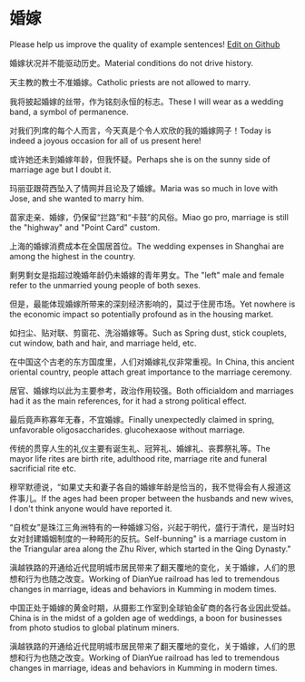 # 婚嫁

Please help us improve the quality of example sentences! [Edit on Github](https://github.com/jiyushe/jiyu-example-sentence-source/blob/main/chinese/hunjia.md)

<p><span class="chinese">婚嫁状况并不能驱动历史。</span><span class="english">Material conditions do not drive history.</span></p>

<p><span class="chinese">天主教的教士不准婚嫁。</span><span class="english">Catholic priests are not allowed to marry.</span></p>

<p><span class="chinese">我将披起婚嫁的丝带，作为铭刻永恒的标志。</span><span class="english">These I will wear as a wedding band, a symbol of permanence.</span></p>

<p><span class="chinese">对我们列席的每个人而言，今天真是个令人欢欣的我的婚嫁网子！</span><span class="english">Today is indeed a joyous occasion for all of us present here!</span></p>

<p><span class="chinese">或许她还未到婚嫁年龄，但我怀疑。</span><span class="english">Perhaps she is on the sunny side of marriage age but I doubt it.</span></p>

<p><span class="chinese">玛丽亚跟荷西坠入了情网并且论及了婚嫁。</span><span class="english">Maria was so much in love with Jose, and she wanted to marry him.</span></p>

<p><span class="chinese">苗家走亲、婚嫁，仍保留“拦路”和“卡鼓”的风俗。</span><span class="english">Miao go pro, marriage is still the "highway" and "Point Card" custom.</span></p>

<p><span class="chinese">上海的婚嫁消费成本在全国居首位。</span><span class="english">The wedding expenses in Shanghai are among the highest in the country.</span></p>

<p><span class="chinese">剩男剩女是指超过晚婚年龄仍未婚嫁的青年男女。</span><span class="english">The "left" male and female refer to the unmarried young people of both sexes.</span></p>

<p><span class="chinese">但是，最能体现婚嫁所带来的深刻经济影响的，莫过于住房市场。</span><span class="english">Yet nowhere is the economic impact so potentially profound as in the housing market.</span></p>

<p><span class="chinese">如扫尘、贴对联、剪窗花、洗浴婚嫁等。</span><span class="english">Such as Spring dust, stick couplets, cut window, bath and hair, and marriage held, etc.</span></p>

<p><span class="chinese">在中国这个古老的东方国度里，人们对婚嫁礼仪非常重视。</span><span class="english">In China, this ancient oriental country, people attach great importance to the marriage ceremony.</span></p>

<p><span class="chinese">居官、婚嫁均以此为主要参考，政治作用较强。</span><span class="english">Both officialdom and marriages had it as the main references, for it had a strong political effect.</span></p>

<p><span class="chinese">最后竟声称寡年无春，不宜婚嫁。</span><span class="english">Finally unexpectedly claimed in spring, unfavorable oligosaccharides. glucohexaose without marriage.</span></p>

<p><span class="chinese">传统的贯穿人生的礼仪主要有诞生礼、冠笄礼、婚嫁礼、丧葬祭礼等。</span><span class="english">The mayor life rites are birth rite, adulthood rite, marriage rite and funeral sacrificial rite etc.</span></p>

<p><span class="chinese">穆罕默德说，“如果丈夫和妻子各自的婚嫁年龄是恰当的，我不觉得会有人报道这件事儿。</span><span class="english">If the ages had been proper between the husbands and new wives, I don't think anyone would have reported it.</span></p>

<p><span class="chinese">“自梳女”是珠江三角洲特有的一种婚嫁习俗，兴起于明代，盛行于清代，是当时妇女对封建婚姻制度的一种畸形的反抗。</span><span class="english">Self-bunning" is a marriage custom in the Triangular area along the Zhu River, which started in the Qing Dynasty."</span></p>

<p><span class="chinese">滇越铁路的开通给近代昆明城市居民带来了翻天覆地的变化，关于婚嫁，人们的思想和行为也随之改变。</span><span class="english">Working of DianYue railroad has led to tremendous changes in marriage, ideas and behaviors in Kumming in modem times.</span></p>

<p><span class="chinese">中国正处于婚嫁的黄金时期，从摄影工作室到全球铂金矿商的各行各业因此受益。</span><span class="english">China is in the midst of a golden age of weddings, a boon for businesses from photo studios to global platinum miners.</span></p>

<p><span class="chinese">滇越铁路的开通给近代昆明城市居民带来了翻天覆地的变化，关于婚嫁，人们的思想和行为也随之改变。</span><span class="english">Working of DianYue railroad has led to tremendous changes in marriage, ideas and behaviors in Kumming in modern times.</span></p>

